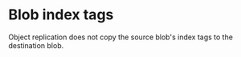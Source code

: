 # Blob index tags

Object replication does not copy the source blob's index tags to the destination blob.
